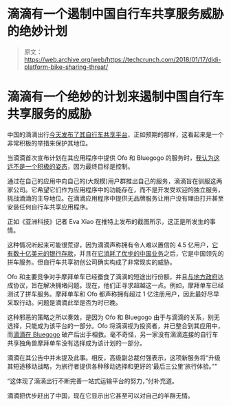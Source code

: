 # 滴滴有一个遏制中国自行车共享服务威胁的绝妙计划 

> 原文：<https://web.archive.org/web/https://techcrunch.com/2018/01/17/didi-platform-bike-sharing-threat/>

# 滴滴有一个绝妙的计划来遏制中国自行车共享服务的威胁

中国的滴滴出行[今天发布了其自行车共享平台](https://web.archive.org/web/20221208215723/http://www.didichuxing.com/en/press-news/fq2p9qrf.html)，正如预期的那样，这看起来是一个非常积极的举措来保护其地位。

当滴滴首次宣布计划在其应用程序中提供 Ofo 和 Bluegogo 的服务时，[我认为这远不是一个积极的姿态](https://web.archive.org/web/20221208215723/https://beta.techcrunch.com/2018/01/09/didi-declares-war-on-chinas-bike-sharing-startups/)，因为最终目标是控制。

通过在自己的应用中向自己的(大规模)用户群推出自己的服务，滴滴旨在驯服这两家公司。它希望它们作为应用程序中的功能存在，而不是开发受欢迎的独立服务，挑战滴滴的主导地位。在滴滴应用程序中提供无品牌服务让用户没有理由打开甚至安装任何自行车共享应用程序。

正如《亚洲科技》记者 Eva Xiao 在推特上发布的截图所示，这正是所发生的事情。

这种情况听起来可能很荒谬，因为滴滴声称拥有令人难以置信的 4.5 亿用户，[它有数十亿美元的银行存款](https://web.archive.org/web/20221208215723/https://www.reuters.com/article/us-didi-chuxing-funding/chinese-ride-sharing-firm-didi-chuxing-raises-4-billion-sources-idUSKBN1EF07K?feedType=RSS&feedName=technologyNews&utm_source=Twitter&utm_medium=Social&utm_campaign=Feed%3A+reuters%2FtechnologyNews+%28Reuters+Technology+News%29)，并且在[它消耗了优步的中国业务](https://web.archive.org/web/20221208215723/https://beta.techcrunch.com/2016/08/01/didi-chuxing-confirms-it-is-buying-ubers-business-in-china/)之后，它是中国领先的拼车服务。但自行车共享初创公司确实构成了非常现实的威胁。

Ofo 和主要竞争对手摩拜单车已经蚕食了滴滴的短途出行份额，并且[与地方政府](https://web.archive.org/web/20221208215723/http://technode.com/2017/07/25/bike-shares-mitigate-congestion-in-china/)达成协议，旨在解决拥堵问题。现在，他们正寻求超越这一点。例如，摩拜单车已经测试了拼车服务。摩拜单车和 Ofo 都声称拥有超过 1 亿注册用户，因此最好尽早采取行动。问题是滴滴此举是否为时已晚。

这种邪恶的策略之所以奏效，是因为 Ofo 和 Bluegogo 由于与滴滴的关系，别无选择，只能成为该平台的一部分。Ofo 将滴滴视为投资者，并已整合到其应用中，而[滴滴在 Bluegogo](https://web.archive.org/web/20221208215723/https://beta.techcrunch.com/2017/11/16/bluegogo-is-reportedly-go-go-going-under/) 破产后出手相救。毫不奇怪，另一家没有滴滴连接的自行车共享独角兽摩拜单车没有选择成为该计划的一部分。

滴滴在其公告中并未提及此事。相反，高级副总裁付强表示，这项新服务将“升级其短途移动战略，为旅行者提供各种移动选择和更好的‘最后三公里’旅行体验。”"

“这体现了滴滴出行不断完善一站式运输平台的努力，”付补充道。

滴滴把优步赶出了中国，现在它显示出它甚至可以对自己的羊群无情。
